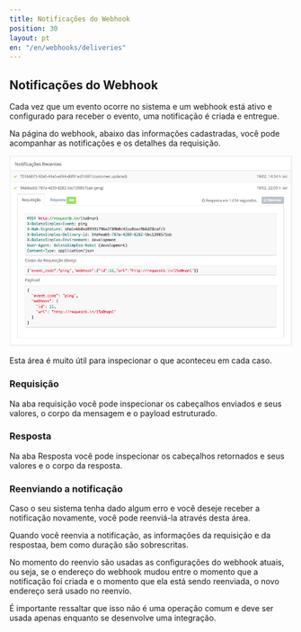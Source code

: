 ```yaml
---
title: Notificações do Webhook
position: 30
layout: pt
en: "/en/webhooks/deliveries"
---
```


## Notificações do Webhook

Cada vez que um evento ocorre no sistema e um webhook está ativo e configurado para receber o evento, uma notificação é criada e entregue.

Na página do webhook, abaixo das informações cadastradas, você pode acompanhar as notificações e os detalhes da requisição.

![](/img/webhook-deliveries.png)

Esta área é muito útil para inspecionar o que aconteceu em cada caso.

### Requisição

Na aba requisição você pode inspecionar os cabeçalhos enviados e seus valores, o corpo da mensagem e o payload estruturado.

### Resposta

Na aba Resposta você pode inspecionar os cabeçalhos retornados e seus valores e o corpo da resposta.

### Reenviando a notificação

Caso o seu sistema tenha dado algum erro e você deseje receber a notificação novamente, você pode reenviá-la através desta área.

Quando você reenvia a notificação, as informações da requisição e da respostaa, bem como duração são sobrescritas.

No momento do reenvio são usadas as configurações do webhook atuais, ou seja, se o endereço do webhook mudou entre o momento que a notificação foi criada e o momento que ela está sendo reenviada, o novo endereço será usado no reenvio.

É importante ressaltar que isso não é uma operação comum e deve ser usada apenas enquanto se desenvolve uma integração.